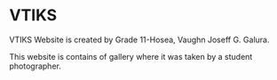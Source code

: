 # VTIKS
VTIKS Website is created by Grade 11-Hosea, Vaughn Joseff G. Galura.

This website is contains of gallery where it was taken by a student photographer.
